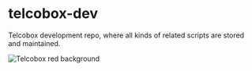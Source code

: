 # telcobox-dev

Telcobox development repo, where all kinds of related scripts are stored and maintained. 

![Telcobox red background](/telcobox-dev/images/tb_red_logo.png)